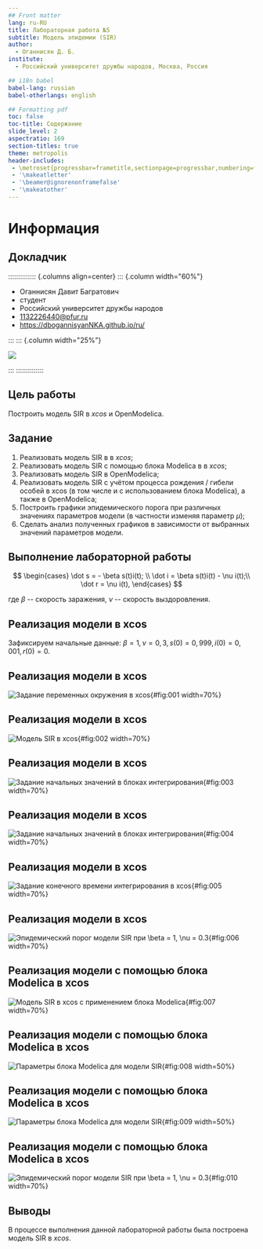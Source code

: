 ```yaml
---
## Front matter
lang: ru-RU
title: Лабораторная работа №5
subtitle: Модель эпидемии (SIR)
author:
  - Оганнисян Д. Б.
institute:
  - Российский университет дружбы народов, Москва, Россия

## i18n babel
babel-lang: russian
babel-otherlangs: english

## Formatting pdf
toc: false
toc-title: Содержание
slide_level: 2
aspectratio: 169
section-titles: true
theme: metropolis
header-includes:
 - \metroset{progressbar=frametitle,sectionpage=progressbar,numbering=fraction}
 - '\makeatletter'
 - '\beamer@ignorenonframefalse'
 - '\makeatother'
---
```


# Информация

## Докладчик

:::::::::::::: {.columns align=center}
::: {.column width="60%"}

  * Оганнисян Давит Багратович
  * студент
  * Российский университет дружбы народов
  * [1132226440@pfur.ru](mailto:1132226440@pfur.ru)
  * <https://dbogannisyanNKA.github.io/ru/>

:::
::: {.column width="25%"}

![](./image/1000005793.png)

:::
::::::::::::::

## Цель работы

Построить модель SIR в *xcos* и OpenModelica.

## Задание

1. Реализовать модель SIR в в *xcos*;
2. Реализовать модель SIR с помощью блока Modelica в в *xcos*;
3. Реализовать модель SIR в OpenModelica;
4. Реализовать модель SIR с учётом процесса рождения / гибели особей в xcos (в том числе и с использованием блока Modelica), а также в OpenModelica;
5. Построить графики эпидемического порога при различных значениях параметров модели (в частности изменяя параметр $\mu$);
6. Сделать анализ полученных графиков в зависимости от выбранных значений параметров модели.

## Выполнение лабораторной работы

$$
\begin{cases}
  \dot s = - \beta s(t)i(t); \\
  \dot i = \beta s(t)i(t) - \nu i(t);\\
  \dot r = \nu i(t),
\end{cases}
$$

где $\beta$ -- скорость заражения, $\nu$ -- скорость выздоровления.

## Реализация модели в xcos

Зафиксируем начальные данные: $\beta = 1, \, \nu = 0,3, s(0) = 0,999, \, i(0) = 0,001, \, r(0) = 0.$

## Реализация модели в xcos

![Задание переменных окружения в xcos](image/1.png){#fig:001 width=70%}

## Реализация модели в xcos

![Модель SIR в xcos](image/2.png){#fig:002 width=70%}

## Реализация модели в xcos

![Задание начальных значений в блоках интегрирования](image/3.png){#fig:003 width=70%}

## Реализация модели в xcos

![Задание начальных значений в блоках интегрирования](image/4.png){#fig:004 width=70%}

## Реализация модели в xcos

![Задание конечного времени интегрирования в xcos](image/5.png){#fig:005 width=70%}

## Реализация модели в xcos

![Эпидемический порог модели SIR при $\beta = 1, \nu = 0.3$](image/6.png){#fig:006 width=70%}

## Реализация модели с помощью блока Modelica в xcos

![Модель SIR в xcos с применением блока Modelica](image/7.png){#fig:007 width=70%}

## Реализация модели с помощью блока Modelica в xcos

![Параметры блока Modelica для модели SIR](image/8.png){#fig:008 width=50%}

## Реализация модели с помощью блока Modelica в xcos

![Параметры блока Modelica для модели SIR](image/9.png){#fig:009 width=50%}

## Реализация модели с помощью блока Modelica в xcos

![Эпидемический порог модели SIR при $\beta = 1, \nu = 0.3$](image/10.png){#fig:010 width=70%}

## Выводы

В процессе выполнения данной лабораторной работы была построена модель SIR в *xcos*.
